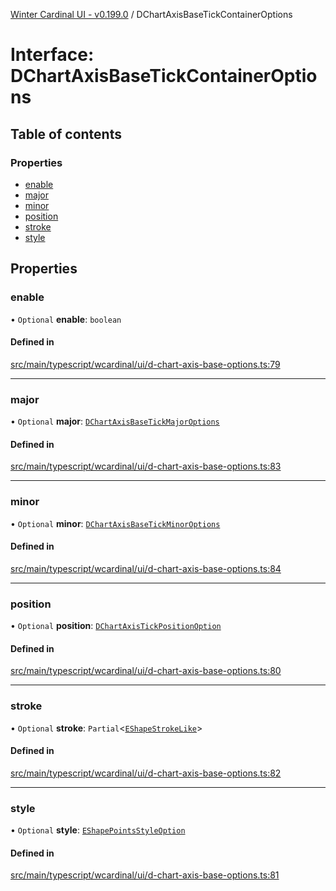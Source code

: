 [Winter Cardinal UI - v0.199.0](../index.md) / DChartAxisBaseTickContainerOptions

# Interface: DChartAxisBaseTickContainerOptions

## Table of contents

### Properties

- [enable](DChartAxisBaseTickContainerOptions.md#enable)
- [major](DChartAxisBaseTickContainerOptions.md#major)
- [minor](DChartAxisBaseTickContainerOptions.md#minor)
- [position](DChartAxisBaseTickContainerOptions.md#position)
- [stroke](DChartAxisBaseTickContainerOptions.md#stroke)
- [style](DChartAxisBaseTickContainerOptions.md#style)

## Properties

### enable

• `Optional` **enable**: `boolean`

#### Defined in

[src/main/typescript/wcardinal/ui/d-chart-axis-base-options.ts:79](https://github.com/winter-cardinal/winter-cardinal-ui/blob/v0.199.0/src/main/typescript/wcardinal/ui/d-chart-axis-base-options.ts#L79)

___

### major

• `Optional` **major**: [`DChartAxisBaseTickMajorOptions`](DChartAxisBaseTickMajorOptions.md)

#### Defined in

[src/main/typescript/wcardinal/ui/d-chart-axis-base-options.ts:83](https://github.com/winter-cardinal/winter-cardinal-ui/blob/v0.199.0/src/main/typescript/wcardinal/ui/d-chart-axis-base-options.ts#L83)

___

### minor

• `Optional` **minor**: [`DChartAxisBaseTickMinorOptions`](DChartAxisBaseTickMinorOptions.md)

#### Defined in

[src/main/typescript/wcardinal/ui/d-chart-axis-base-options.ts:84](https://github.com/winter-cardinal/winter-cardinal-ui/blob/v0.199.0/src/main/typescript/wcardinal/ui/d-chart-axis-base-options.ts#L84)

___

### position

• `Optional` **position**: [`DChartAxisTickPositionOption`](../index.md#dchartaxistickpositionoption)

#### Defined in

[src/main/typescript/wcardinal/ui/d-chart-axis-base-options.ts:80](https://github.com/winter-cardinal/winter-cardinal-ui/blob/v0.199.0/src/main/typescript/wcardinal/ui/d-chart-axis-base-options.ts#L80)

___

### stroke

• `Optional` **stroke**: `Partial`<[`EShapeStrokeLike`](EShapeStrokeLike.md)\>

#### Defined in

[src/main/typescript/wcardinal/ui/d-chart-axis-base-options.ts:82](https://github.com/winter-cardinal/winter-cardinal-ui/blob/v0.199.0/src/main/typescript/wcardinal/ui/d-chart-axis-base-options.ts#L82)

___

### style

• `Optional` **style**: [`EShapePointsStyleOption`](../index.md#eshapepointsstyleoption)

#### Defined in

[src/main/typescript/wcardinal/ui/d-chart-axis-base-options.ts:81](https://github.com/winter-cardinal/winter-cardinal-ui/blob/v0.199.0/src/main/typescript/wcardinal/ui/d-chart-axis-base-options.ts#L81)
